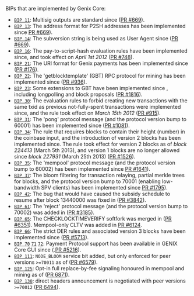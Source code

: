 BIPs that are implemented by Genix Core:

* [`BIP 11`](https://github.com/genix/bips/blob/master/bip-0011.mediawiki): Multisig outputs are standard since ([PR #669](https://github.com/genix/genix/pull/669)).
* [`BIP 13`](https://github.com/genix/bips/blob/master/bip-0013.mediawiki): The address format for P2SH addresses has been implemented since [PR #669](https://github.com/genix/genix/pull/669)).
* [`BIP 14`](https://github.com/genix/bips/blob/master/bip-0014.mediawiki): The subversion string is being used as User Agent since ([PR #669](https://github.com/genix/genix/pull/669)).
* [`BIP 16`](https://github.com/genix/bips/blob/master/bip-0016.mediawiki): The pay-to-script-hash evaluation rules have been implemented since, and took effect on *April 1st 2012* ([PR #748](https://github.com/genix/genix/pull/748)).
* [`BIP 21`](https://github.com/genix/bips/blob/master/bip-0021.mediawiki): The URI format for Genix payments has been implemented since ([PR #176](https://github.com/genix/genix/pull/176)).
* [`BIP 22`](https://github.com/genix/bips/blob/master/bip-0022.mediawiki): The 'getblocktemplate' (GBT) RPC protocol for mining has been implemented since ([PR #936](https://github.com/genix/genix/pull/936)).
* [`BIP 23`](https://github.com/genix/bips/blob/master/bip-0023.mediawiki): Some extensions to GBT have been implemented since , including longpolling and block proposals ([PR #1816](https://github.com/genix/genix/pull/1816)).
* [`BIP 30`](https://github.com/genix/bips/blob/master/bip-0030.mediawiki): The evaluation rules to forbid creating new transactions with the same txid as previous not-fully-spent transactions were implemented since, and the rule took effect on *March 15th 2012* ([PR #915](https://github.com/genix/genix/pull/915)).
* [`BIP 31`](https://github.com/genix/bips/blob/master/bip-0031.mediawiki): The 'pong' protocol message (and the protocol version bump to 60001) has been implemented since ([PR #1081](https://github.com/genix/genix/pull/1081)).
* [`BIP 34`](https://github.com/genix/bips/blob/master/bip-0034.mediawiki): The rule that requires blocks to contain their height (number) in the coinbase input, and the introduction of version 2 blocks has been implemented since. The rule took effect for version 2 blocks as of *block 224413* (March 5th 2013), and version 1 blocks are no longer allowed since *block 227931* (March 25th 2013) ([PR #1526](https://github.com/genix/genix/pull/1526)).
* [`BIP 35`](https://github.com/genix/bips/blob/master/bip-0035.mediawiki): The 'mempool' protocol message (and the protocol version bump to 60002) has been implemented since [PR #1641](https://github.com/genix/genix/pull/1641)).
* [`BIP 37`](https://github.com/genix/bips/blob/master/bip-0037.mediawiki): The bloom filtering for transaction relaying, partial merkle trees for blocks, and the protocol version bump to 70001 (enabling low-bandwidth SPV clients) has been implemented since [PR #1795](https://github.com/genix/genix/pull/1795)).
* [`BIP 42`](https://github.com/genix/bips/blob/master/bip-0042.mediawiki): The bug that would have caused the subsidy schedule to resume after block 13440000 was fixed in ([PR #3842](https://github.com/genix/genix/pull/3842)).
* [`BIP 61`](https://github.com/genix/bips/blob/master/bip-0061.mediawiki): The 'reject' protocol message (and the protocol version bump to 70002) was added in ([PR #3185](https://github.com/genix/genix/pull/3185)).
* [`BIP 65`](https://github.com/genix/bips/blob/master/bip-0065.mediawiki): The CHECKLOCKTIMEVERIFY softfork was merged in  ([PR #6351](https://github.com/genix/genix/pull/6351)). Mempool-only CLTV was added in [PR #6124](https://github.com/genix/genix/pull/6124).
* [`BIP 66`](https://github.com/genix/bips/blob/master/bip-0066.mediawiki): The strict DER rules and associated version 3 blocks have been implemented since ([PR #5713](https://github.com/genix/genix/pull/5713)).
* [`BIP 70`](https://github.com/genix/bips/blob/master/bip-0070.mediawiki) [`71`](https://github.com/genix/bips/blob/master/bip-0071.mediawiki) [`72`](https://github.com/genix/bips/blob/master/bip-0072.mediawiki): Payment Protocol support has been available in GENIX Core GUI since (.[PR #5216](https://github.com/genix/genix/pull/5216)).
* [`BIP 111`](https://github.com/genix/bips/blob/master/bip-0111.mediawiki): `NODE_BLOOM` service bit added, but only enforced for peer versions `>=70011` as of ([PR #6579](https://github.com/genix/genix/pull/6579)).
* [`BIP 125`](https://github.com/genix/bips/blob/master/bip-0125.mediawiki): Opt-in full replace-by-fee signaling honoured in mempool and mining as of ([PR 6871](https://github.com/genix/genix/pull/6871)).
* [`BIP 130`](https://github.com/genix/bips/blob/master/bip-0130.mediawiki): direct headers announcement is negotiated with peer versions `>=70012` ([PR 6494](https://github.com/genix/genix/pull/6494)).
